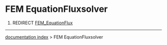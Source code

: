 # FEM EquationFluxsolver
1.  REDIRECT [FEM\_EquationFlux](FEM_EquationFlux.md)

---
[documentation index](../README.md) > FEM EquationFluxsolver
